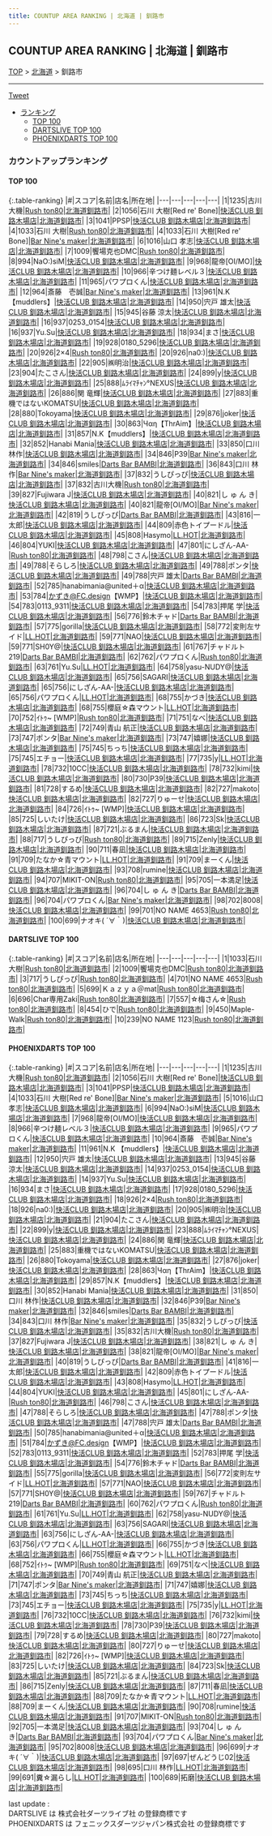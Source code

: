 ```yaml
---
title: COUNTUP AREA RANKING | 北海道 | 釧路市
---
```

## COUNTUP AREA RANKING | 北海道 | 釧路市

[TOP](/darts/rank/) > [北海道](/darts/rank/北海道/) > 釧路市

___

<a href="https://twitter.com/share?ref_src=twsrc%5Etfw" data-text="COUNTUP AREA RANKING | 北海道釧路市" class="twitter-share-button" data-hashtags="DARTSLIVE,PHOENIXDARTS,darts,ダーツ" data-show-count="false">Tweet</a>

* [ランキング](#カウントアップランキング)
    * [TOP 100](#top-100)
    * [DARTSLIVE TOP 100](#dartslive-top-100)
    * [PHOENIXDARTS TOP 100](#phoenixdarts-top-100)

### カウントアップランキング

#### TOP 100



{:.table-ranking}
|#|スコア|名前|店名|所在地|
|---|---|---|---|---|
|1|1235|<span class="rank-name-pd"><span class="pro-icon-pd"></span>古川 大機</span>|<a href="https://vs.phoenixdarts.com/jp/shop/shopDetailInfo/s_48599?s_seq=48599">Rush ton80</a>|<a href="/darts/rank/北海道/釧路市">北海道釧路市</a>|
|2|1056|<span class="rank-name-pd">石川 大樹[Red re&#x27; Bone]</span>|<a href="https://vs.phoenixdarts.com/jp/shop/shopDetailInfo/s_62790?s_seq=62790">快活CLUB 釧路木場店</a>|<a href="/darts/rank/北海道/釧路市">北海道釧路市</a>|
|3|1041|<span class="rank-name-pd">PPSP</span>|<a href="https://vs.phoenixdarts.com/jp/shop/shopDetailInfo/s_62790?s_seq=62790">快活CLUB 釧路木場店</a>|<a href="/darts/rank/北海道/釧路市">北海道釧路市</a>|
|4|1033|<span class="rank-name-dl">石川 大樹</span>|<a href="https://search.dartslive.com/jp/shop/194255eeb8a685e7f454cb89828a1cfe">Rush ton80</a>|<a href="/darts/rank/北海道/釧路市">北海道釧路市</a>|
|4|1033|<span class="rank-name-pd">石川 大樹[Red re&#x27; Bone]</span>|<a href="https://vs.phoenixdarts.com/jp/shop/shopDetailInfo/s_90197?s_seq=90197">Bar Nine's maker</a>|<a href="/darts/rank/北海道/釧路市">北海道釧路市</a>|
|6|1016|<span class="rank-name-pd">山口 孝志</span>|<a href="https://vs.phoenixdarts.com/jp/shop/shopDetailInfo/s_62790?s_seq=62790">快活CLUB 釧路木場店</a>|<a href="/darts/rank/北海道/釧路市">北海道釧路市</a>|
|7|1009|<span class="rank-name-dl">饗場克也DMC</span>|<a href="https://search.dartslive.com/jp/shop/194255eeb8a685e7f454cb89828a1cfe">Rush ton80</a>|<a href="/darts/rank/北海道/釧路市">北海道釧路市</a>|
|8|994|<span class="rank-name-pd">NaO:)siM</span>|<a href="https://vs.phoenixdarts.com/jp/shop/shopDetailInfo/s_62790?s_seq=62790">快活CLUB 釧路木場店</a>|<a href="/darts/rank/北海道/釧路市">北海道釧路市</a>|
|9|968|<span class="rank-name-pd">龍帝[OI/MO]</span>|<a href="https://vs.phoenixdarts.com/jp/shop/shopDetailInfo/s_62790?s_seq=62790">快活CLUB 釧路木場店</a>|<a href="/darts/rank/北海道/釧路市">北海道釧路市</a>|
|10|966|<span class="rank-name-pd">辛つけ麺レベル３</span>|<a href="https://vs.phoenixdarts.com/jp/shop/shopDetailInfo/s_62790?s_seq=62790">快活CLUB 釧路木場店</a>|<a href="/darts/rank/北海道/釧路市">北海道釧路市</a>|
|11|965|<span class="rank-name-pd">パワプロくん</span>|<a href="https://vs.phoenixdarts.com/jp/shop/shopDetailInfo/s_62790?s_seq=62790">快活CLUB 釧路木場店</a>|<a href="/darts/rank/北海道/釧路市">北海道釧路市</a>|
|12|964|<span class="rank-name-pd">斎藤　壱誠</span>|<a href="https://vs.phoenixdarts.com/jp/shop/shopDetailInfo/s_90197?s_seq=90197">Bar Nine's maker</a>|<a href="/darts/rank/北海道/釧路市">北海道釧路市</a>|
|13|961|<span class="rank-name-pd">N.K 【muddlers】</span>|<a href="https://vs.phoenixdarts.com/jp/shop/shopDetailInfo/s_62790?s_seq=62790">快活CLUB 釧路木場店</a>|<a href="/darts/rank/北海道/釧路市">北海道釧路市</a>|
|14|950|<span class="rank-name-pd"><span class="pro-icon-pd"></span>宍戸 雄太</span>|<a href="https://vs.phoenixdarts.com/jp/shop/shopDetailInfo/s_62790?s_seq=62790">快活CLUB 釧路木場店</a>|<a href="/darts/rank/北海道/釧路市">北海道釧路市</a>|
|15|945|<span class="rank-name-pd">谷藤 涼太</span>|<a href="https://vs.phoenixdarts.com/jp/shop/shopDetailInfo/s_62790?s_seq=62790">快活CLUB 釧路木場店</a>|<a href="/darts/rank/北海道/釧路市">北海道釧路市</a>|
|16|937|<span class="rank-name-pd">0253_0154</span>|<a href="https://vs.phoenixdarts.com/jp/shop/shopDetailInfo/s_62790?s_seq=62790">快活CLUB 釧路木場店</a>|<a href="/darts/rank/北海道/釧路市">北海道釧路市</a>|
|16|937|<span class="rank-name-pd">Yu.Su</span>|<a href="https://vs.phoenixdarts.com/jp/shop/shopDetailInfo/s_62790?s_seq=62790">快活CLUB 釧路木場店</a>|<a href="/darts/rank/北海道/釧路市">北海道釧路市</a>|
|18|934|<span class="rank-name-pd">まさ</span>|<a href="https://vs.phoenixdarts.com/jp/shop/shopDetailInfo/s_62790?s_seq=62790">快活CLUB 釧路木場店</a>|<a href="/darts/rank/北海道/釧路市">北海道釧路市</a>|
|19|928|<span class="rank-name-pd">0180_5296</span>|<a href="https://vs.phoenixdarts.com/jp/shop/shopDetailInfo/s_62790?s_seq=62790">快活CLUB 釧路木場店</a>|<a href="/darts/rank/北海道/釧路市">北海道釧路市</a>|
|20|926|<span class="rank-name-pd">2×4</span>|<a href="https://vs.phoenixdarts.com/jp/shop/shopDetailInfo/s_48599?s_seq=48599">Rush ton80</a>|<a href="/darts/rank/北海道/釧路市">北海道釧路市</a>|
|20|926|<span class="rank-name-pd">na0:)</span>|<a href="https://vs.phoenixdarts.com/jp/shop/shopDetailInfo/s_62790?s_seq=62790">快活CLUB 釧路木場店</a>|<a href="/darts/rank/北海道/釧路市">北海道釧路市</a>|
|22|905|<span class="rank-name-pd">㈱明治</span>|<a href="https://vs.phoenixdarts.com/jp/shop/shopDetailInfo/s_62790?s_seq=62790">快活CLUB 釧路木場店</a>|<a href="/darts/rank/北海道/釧路市">北海道釧路市</a>|
|23|904|<span class="rank-name-pd">たこさん</span>|<a href="https://vs.phoenixdarts.com/jp/shop/shopDetailInfo/s_62790?s_seq=62790">快活CLUB 釧路木場店</a>|<a href="/darts/rank/北海道/釧路市">北海道釧路市</a>|
|24|899|<span class="rank-name-pd">y</span>|<a href="https://vs.phoenixdarts.com/jp/shop/shopDetailInfo/s_62790?s_seq=62790">快活CLUB 釧路木場店</a>|<a href="/darts/rank/北海道/釧路市">北海道釧路市</a>|
|25|888|<span class="rank-name-pd">ﾑﾗｲﾏﾁｬﾝ°NEXUS</span>|<a href="https://vs.phoenixdarts.com/jp/shop/shopDetailInfo/s_62790?s_seq=62790">快活CLUB 釧路木場店</a>|<a href="/darts/rank/北海道/釧路市">北海道釧路市</a>|
|26|886|<span class="rank-name-pd">関 竜輝</span>|<a href="https://vs.phoenixdarts.com/jp/shop/shopDetailInfo/s_62790?s_seq=62790">快活CLUB 釧路木場店</a>|<a href="/darts/rank/北海道/釧路市">北海道釧路市</a>|
|27|883|<span class="rank-name-pd">重機ではないKOMATSU</span>|<a href="https://vs.phoenixdarts.com/jp/shop/shopDetailInfo/s_62790?s_seq=62790">快活CLUB 釧路木場店</a>|<a href="/darts/rank/北海道/釧路市">北海道釧路市</a>|
|28|880|<span class="rank-name-pd">Tokoyama</span>|<a href="https://vs.phoenixdarts.com/jp/shop/shopDetailInfo/s_62790?s_seq=62790">快活CLUB 釧路木場店</a>|<a href="/darts/rank/北海道/釧路市">北海道釧路市</a>|
|29|876|<span class="rank-name-pd">joker</span>|<a href="https://vs.phoenixdarts.com/jp/shop/shopDetailInfo/s_62790?s_seq=62790">快活CLUB 釧路木場店</a>|<a href="/darts/rank/北海道/釧路市">北海道釧路市</a>|
|30|863|<span class="rank-name-pd">Чαη【ThrAim】</span>|<a href="https://vs.phoenixdarts.com/jp/shop/shopDetailInfo/s_62790?s_seq=62790">快活CLUB 釧路木場店</a>|<a href="/darts/rank/北海道/釧路市">北海道釧路市</a>|
|31|857|<span class="rank-name-pd">N.K【muddlers】</span>|<a href="https://vs.phoenixdarts.com/jp/shop/shopDetailInfo/s_62790?s_seq=62790">快活CLUB 釧路木場店</a>|<a href="/darts/rank/北海道/釧路市">北海道釧路市</a>|
|32|852|<span class="rank-name-pd">Hanabi Mania</span>|<a href="https://vs.phoenixdarts.com/jp/shop/shopDetailInfo/s_62790?s_seq=62790">快活CLUB 釧路木場店</a>|<a href="/darts/rank/北海道/釧路市">北海道釧路市</a>|
|33|850|<span class="rank-name-pd">口川 林作</span>|<a href="https://vs.phoenixdarts.com/jp/shop/shopDetailInfo/s_62790?s_seq=62790">快活CLUB 釧路木場店</a>|<a href="/darts/rank/北海道/釧路市">北海道釧路市</a>|
|34|846|<span class="rank-name-pd">P39</span>|<a href="https://vs.phoenixdarts.com/jp/shop/shopDetailInfo/s_90197?s_seq=90197">Bar Nine's maker</a>|<a href="/darts/rank/北海道/釧路市">北海道釧路市</a>|
|34|846|<span class="rank-name-pd">smiles</span>|<a href="https://vs.phoenixdarts.com/jp/shop/shopDetailInfo/s_81449?s_seq=81449">Darts Bar BAMBI</a>|<a href="/darts/rank/北海道/釧路市">北海道釧路市</a>|
|36|843|<span class="rank-name-pd">口川 林作</span>|<a href="https://vs.phoenixdarts.com/jp/shop/shopDetailInfo/s_90197?s_seq=90197">Bar Nine's maker</a>|<a href="/darts/rank/北海道/釧路市">北海道釧路市</a>|
|37|832|<span class="rank-name-pd">うしぴっぴ</span>|<a href="https://vs.phoenixdarts.com/jp/shop/shopDetailInfo/s_62790?s_seq=62790">快活CLUB 釧路木場店</a>|<a href="/darts/rank/北海道/釧路市">北海道釧路市</a>|
|37|832|<span class="rank-name-pd">古川大機</span>|<a href="https://vs.phoenixdarts.com/jp/shop/shopDetailInfo/s_48599?s_seq=48599">Rush ton80</a>|<a href="/darts/rank/北海道/釧路市">北海道釧路市</a>|
|39|827|<span class="rank-name-pd">Fujiwara  J</span>|<a href="https://vs.phoenixdarts.com/jp/shop/shopDetailInfo/s_62790?s_seq=62790">快活CLUB 釧路木場店</a>|<a href="/darts/rank/北海道/釧路市">北海道釧路市</a>|
|40|821|<span class="rank-name-pd">し ゅ ん き</span>|<a href="https://vs.phoenixdarts.com/jp/shop/shopDetailInfo/s_62790?s_seq=62790">快活CLUB 釧路木場店</a>|<a href="/darts/rank/北海道/釧路市">北海道釧路市</a>|
|40|821|<span class="rank-name-pd">龍帝[OI/MO]</span>|<a href="https://vs.phoenixdarts.com/jp/shop/shopDetailInfo/s_90197?s_seq=90197">Bar Nine's maker</a>|<a href="/darts/rank/北海道/釧路市">北海道釧路市</a>|
|42|819|<span class="rank-name-pd">うしぴっぴ</span>|<a href="https://vs.phoenixdarts.com/jp/shop/shopDetailInfo/s_81449?s_seq=81449">Darts Bar BAMBI</a>|<a href="/darts/rank/北海道/釧路市">北海道釧路市</a>|
|43|816|<span class="rank-name-pd">一太郎</span>|<a href="https://vs.phoenixdarts.com/jp/shop/shopDetailInfo/s_62790?s_seq=62790">快活CLUB 釧路木場店</a>|<a href="/darts/rank/北海道/釧路市">北海道釧路市</a>|
|44|809|<span class="rank-name-pd">赤色トイプードル</span>|<a href="https://vs.phoenixdarts.com/jp/shop/shopDetailInfo/s_62790?s_seq=62790">快活CLUB 釧路木場店</a>|<a href="/darts/rank/北海道/釧路市">北海道釧路市</a>|
|45|808|<span class="rank-name-pd">Hasymo</span>|<a href="https://vs.phoenixdarts.com/jp/shop/shopDetailInfo/s_7656?s_seq=7656">LL.HOT</a>|<a href="/darts/rank/北海道/釧路市">北海道釧路市</a>|
|46|804|<span class="rank-name-pd">YUKI</span>|<a href="https://vs.phoenixdarts.com/jp/shop/shopDetailInfo/s_62790?s_seq=62790">快活CLUB 釧路木場店</a>|<a href="/darts/rank/北海道/釧路市">北海道釧路市</a>|
|47|801|<span class="rank-name-pd">にしざん-AA-</span>|<a href="https://vs.phoenixdarts.com/jp/shop/shopDetailInfo/s_48599?s_seq=48599">Rush ton80</a>|<a href="/darts/rank/北海道/釧路市">北海道釧路市</a>|
|48|798|<span class="rank-name-pd">こさん</span>|<a href="https://vs.phoenixdarts.com/jp/shop/shopDetailInfo/s_62790?s_seq=62790">快活CLUB 釧路木場店</a>|<a href="/darts/rank/北海道/釧路市">北海道釧路市</a>|
|49|788|<span class="rank-name-pd">そらしろ</span>|<a href="https://vs.phoenixdarts.com/jp/shop/shopDetailInfo/s_62790?s_seq=62790">快活CLUB 釧路木場店</a>|<a href="/darts/rank/北海道/釧路市">北海道釧路市</a>|
|49|788|<span class="rank-name-pd">ポンタ</span>|<a href="https://vs.phoenixdarts.com/jp/shop/shopDetailInfo/s_62790?s_seq=62790">快活CLUB 釧路木場店</a>|<a href="/darts/rank/北海道/釧路市">北海道釧路市</a>|
|49|788|<span class="rank-name-pd"><span class="pro-icon-pd"></span>宍戸 雄太</span>|<a href="https://vs.phoenixdarts.com/jp/shop/shopDetailInfo/s_81449?s_seq=81449">Darts Bar BAMBI</a>|<a href="/darts/rank/北海道/釧路市">北海道釧路市</a>|
|52|785|<span class="rank-name-pd">hanabimania@united＋α</span>|<a href="https://vs.phoenixdarts.com/jp/shop/shopDetailInfo/s_62790?s_seq=62790">快活CLUB 釧路木場店</a>|<a href="/darts/rank/北海道/釧路市">北海道釧路市</a>|
|53|784|<span class="rank-name-pd">かずき@FC.design【WMP】</span>|<a href="https://vs.phoenixdarts.com/jp/shop/shopDetailInfo/s_62790?s_seq=62790">快活CLUB 釧路木場店</a>|<a href="/darts/rank/北海道/釧路市">北海道釧路市</a>|
|54|783|<span class="rank-name-pd">0113_9311</span>|<a href="https://vs.phoenixdarts.com/jp/shop/shopDetailInfo/s_62790?s_seq=62790">快活CLUB 釧路木場店</a>|<a href="/darts/rank/北海道/釧路市">北海道釧路市</a>|
|54|783|<span class="rank-name-pd">押尾 学</span>|<a href="https://vs.phoenixdarts.com/jp/shop/shopDetailInfo/s_62790?s_seq=62790">快活CLUB 釧路木場店</a>|<a href="/darts/rank/北海道/釧路市">北海道釧路市</a>|
|56|776|<span class="rank-name-pd">鈴木チャド</span>|<a href="https://vs.phoenixdarts.com/jp/shop/shopDetailInfo/s_81449?s_seq=81449">Darts Bar BAMBI</a>|<a href="/darts/rank/北海道/釧路市">北海道釧路市</a>|
|57|775|<span class="rank-name-pd">gorilla</span>|<a href="https://vs.phoenixdarts.com/jp/shop/shopDetailInfo/s_62790?s_seq=62790">快活CLUB 釧路木場店</a>|<a href="/darts/rank/北海道/釧路市">北海道釧路市</a>|
|58|772|<span class="rank-name-pd">変則左サイド</span>|<a href="https://vs.phoenixdarts.com/jp/shop/shopDetailInfo/s_7656?s_seq=7656">LL.HOT</a>|<a href="/darts/rank/北海道/釧路市">北海道釧路市</a>|
|59|771|<span class="rank-name-pd">NAO</span>|<a href="https://vs.phoenixdarts.com/jp/shop/shopDetailInfo/s_62790?s_seq=62790">快活CLUB 釧路木場店</a>|<a href="/darts/rank/北海道/釧路市">北海道釧路市</a>|
|59|771|<span class="rank-name-pd">SH0Y@</span>|<a href="https://vs.phoenixdarts.com/jp/shop/shopDetailInfo/s_62790?s_seq=62790">快活CLUB 釧路木場店</a>|<a href="/darts/rank/北海道/釧路市">北海道釧路市</a>|
|61|767|<span class="rank-name-pd">チャドルト219</span>|<a href="https://vs.phoenixdarts.com/jp/shop/shopDetailInfo/s_81449?s_seq=81449">Darts Bar BAMBI</a>|<a href="/darts/rank/北海道/釧路市">北海道釧路市</a>|
|62|762|<span class="rank-name-pd">パワプロくん</span>|<a href="https://vs.phoenixdarts.com/jp/shop/shopDetailInfo/s_48599?s_seq=48599">Rush ton80</a>|<a href="/darts/rank/北海道/釧路市">北海道釧路市</a>|
|63|761|<span class="rank-name-pd">Yu.Su</span>|<a href="https://vs.phoenixdarts.com/jp/shop/shopDetailInfo/s_7656?s_seq=7656">LL.HOT</a>|<a href="/darts/rank/北海道/釧路市">北海道釧路市</a>|
|64|758|<span class="rank-name-pd">yasu-NUDY@</span>|<a href="https://vs.phoenixdarts.com/jp/shop/shopDetailInfo/s_62790?s_seq=62790">快活CLUB 釧路木場店</a>|<a href="/darts/rank/北海道/釧路市">北海道釧路市</a>|
|65|756|<span class="rank-name-pd">SAGARI</span>|<a href="https://vs.phoenixdarts.com/jp/shop/shopDetailInfo/s_62790?s_seq=62790">快活CLUB 釧路木場店</a>|<a href="/darts/rank/北海道/釧路市">北海道釧路市</a>|
|65|756|<span class="rank-name-pd">にしざん-AA-</span>|<a href="https://vs.phoenixdarts.com/jp/shop/shopDetailInfo/s_62790?s_seq=62790">快活CLUB 釧路木場店</a>|<a href="/darts/rank/北海道/釧路市">北海道釧路市</a>|
|65|756|<span class="rank-name-pd">パワプロくん</span>|<a href="https://vs.phoenixdarts.com/jp/shop/shopDetailInfo/s_7656?s_seq=7656">LL.HOT</a>|<a href="/darts/rank/北海道/釧路市">北海道釧路市</a>|
|68|755|<span class="rank-name-pd">かづき</span>|<a href="https://vs.phoenixdarts.com/jp/shop/shopDetailInfo/s_62790?s_seq=62790">快活CLUB 釧路木場店</a>|<a href="/darts/rank/北海道/釧路市">北海道釧路市</a>|
|68|755|<span class="rank-name-pd">櫻庭☆森マウント</span>|<a href="https://vs.phoenixdarts.com/jp/shop/shopDetailInfo/s_7656?s_seq=7656">LL.HOT</a>|<a href="/darts/rank/北海道/釧路市">北海道釧路市</a>|
|70|752|<span class="rank-name-pd">ｲﾄｩ~ [WMP]</span>|<a href="https://vs.phoenixdarts.com/jp/shop/shopDetailInfo/s_48599?s_seq=48599">Rush ton80</a>|<a href="/darts/rank/北海道/釧路市">北海道釧路市</a>|
|71|751|<span class="rank-name-pd">なべ</span>|<a href="https://vs.phoenixdarts.com/jp/shop/shopDetailInfo/s_62790?s_seq=62790">快活CLUB 釧路木場店</a>|<a href="/darts/rank/北海道/釧路市">北海道釧路市</a>|
|72|749|<span class="rank-name-pd">青山 航正</span>|<a href="https://vs.phoenixdarts.com/jp/shop/shopDetailInfo/s_62790?s_seq=62790">快活CLUB 釧路木場店</a>|<a href="/darts/rank/北海道/釧路市">北海道釧路市</a>|
|73|747|<span class="rank-name-pd">ポンタ</span>|<a href="https://vs.phoenixdarts.com/jp/shop/shopDetailInfo/s_90197?s_seq=90197">Bar Nine's maker</a>|<a href="/darts/rank/北海道/釧路市">北海道釧路市</a>|
|73|747|<span class="rank-name-pd">嬉娜</span>|<a href="https://vs.phoenixdarts.com/jp/shop/shopDetailInfo/s_62790?s_seq=62790">快活CLUB 釧路木場店</a>|<a href="/darts/rank/北海道/釧路市">北海道釧路市</a>|
|75|745|<span class="rank-name-pd">ちっち</span>|<a href="https://vs.phoenixdarts.com/jp/shop/shopDetailInfo/s_62790?s_seq=62790">快活CLUB 釧路木場店</a>|<a href="/darts/rank/北海道/釧路市">北海道釧路市</a>|
|75|745|<span class="rank-name-pd">エチョー</span>|<a href="https://vs.phoenixdarts.com/jp/shop/shopDetailInfo/s_62790?s_seq=62790">快活CLUB 釧路木場店</a>|<a href="/darts/rank/北海道/釧路市">北海道釧路市</a>|
|77|735|<span class="rank-name-pd">y</span>|<a href="https://vs.phoenixdarts.com/jp/shop/shopDetailInfo/s_7656?s_seq=7656">LL.HOT</a>|<a href="/darts/rank/北海道/釧路市">北海道釧路市</a>|
|78|732|<span class="rank-name-pd">10CC</span>|<a href="https://vs.phoenixdarts.com/jp/shop/shopDetailInfo/s_62790?s_seq=62790">快活CLUB 釧路木場店</a>|<a href="/darts/rank/北海道/釧路市">北海道釧路市</a>|
|78|732|<span class="rank-name-pd">kimi</span>|<a href="https://vs.phoenixdarts.com/jp/shop/shopDetailInfo/s_62790?s_seq=62790">快活CLUB 釧路木場店</a>|<a href="/darts/rank/北海道/釧路市">北海道釧路市</a>|
|80|730|<span class="rank-name-pd">P39</span>|<a href="https://vs.phoenixdarts.com/jp/shop/shopDetailInfo/s_62790?s_seq=62790">快活CLUB 釧路木場店</a>|<a href="/darts/rank/北海道/釧路市">北海道釧路市</a>|
|81|728|<span class="rank-name-pd">するめ</span>|<a href="https://vs.phoenixdarts.com/jp/shop/shopDetailInfo/s_62790?s_seq=62790">快活CLUB 釧路木場店</a>|<a href="/darts/rank/北海道/釧路市">北海道釧路市</a>|
|82|727|<span class="rank-name-pd">makoto</span>|<a href="https://vs.phoenixdarts.com/jp/shop/shopDetailInfo/s_62790?s_seq=62790">快活CLUB 釧路木場店</a>|<a href="/darts/rank/北海道/釧路市">北海道釧路市</a>|
|82|727|<span class="rank-name-pd">りゅーせ</span>|<a href="https://vs.phoenixdarts.com/jp/shop/shopDetailInfo/s_62790?s_seq=62790">快活CLUB 釧路木場店</a>|<a href="/darts/rank/北海道/釧路市">北海道釧路市</a>|
|84|726|<span class="rank-name-pd">ｲﾄｩ~ [WMP]</span>|<a href="https://vs.phoenixdarts.com/jp/shop/shopDetailInfo/s_62790?s_seq=62790">快活CLUB 釧路木場店</a>|<a href="/darts/rank/北海道/釧路市">北海道釧路市</a>|
|85|725|<span class="rank-name-pd">しいたけ</span>|<a href="https://vs.phoenixdarts.com/jp/shop/shopDetailInfo/s_62790?s_seq=62790">快活CLUB 釧路木場店</a>|<a href="/darts/rank/北海道/釧路市">北海道釧路市</a>|
|86|723|<span class="rank-name-pd">Sk</span>|<a href="https://vs.phoenixdarts.com/jp/shop/shopDetailInfo/s_62790?s_seq=62790">快活CLUB 釧路木場店</a>|<a href="/darts/rank/北海道/釧路市">北海道釧路市</a>|
|87|721|<span class="rank-name-pd">ぶるまん</span>|<a href="https://vs.phoenixdarts.com/jp/shop/shopDetailInfo/s_62790?s_seq=62790">快活CLUB 釧路木場店</a>|<a href="/darts/rank/北海道/釧路市">北海道釧路市</a>|
|88|717|<span class="rank-name-dl">うしぴっぴ</span>|<a href="https://search.dartslive.com/jp/shop/194255eeb8a685e7f454cb89828a1cfe">Rush ton80</a>|<a href="/darts/rank/北海道/釧路市">北海道釧路市</a>|
|89|715|<span class="rank-name-pd">Zenly</span>|<a href="https://vs.phoenixdarts.com/jp/shop/shopDetailInfo/s_62790?s_seq=62790">快活CLUB 釧路木場店</a>|<a href="/darts/rank/北海道/釧路市">北海道釧路市</a>|
|90|711|<span class="rank-name-pd">春凪</span>|<a href="https://vs.phoenixdarts.com/jp/shop/shopDetailInfo/s_62790?s_seq=62790">快活CLUB 釧路木場店</a>|<a href="/darts/rank/北海道/釧路市">北海道釧路市</a>|
|91|709|<span class="rank-name-pd">たなか☆青マウント</span>|<a href="https://vs.phoenixdarts.com/jp/shop/shopDetailInfo/s_7656?s_seq=7656">LL.HOT</a>|<a href="/darts/rank/北海道/釧路市">北海道釧路市</a>|
|91|709|<span class="rank-name-pd">まーくん</span>|<a href="https://vs.phoenixdarts.com/jp/shop/shopDetailInfo/s_62790?s_seq=62790">快活CLUB 釧路木場店</a>|<a href="/darts/rank/北海道/釧路市">北海道釧路市</a>|
|93|708|<span class="rank-name-pd">rumine</span>|<a href="https://vs.phoenixdarts.com/jp/shop/shopDetailInfo/s_62790?s_seq=62790">快活CLUB 釧路木場店</a>|<a href="/darts/rank/北海道/釧路市">北海道釧路市</a>|
|94|707|<span class="rank-name-pd">MIKIT-ON</span>|<a href="https://vs.phoenixdarts.com/jp/shop/shopDetailInfo/s_48599?s_seq=48599">Rush ton80</a>|<a href="/darts/rank/北海道/釧路市">北海道釧路市</a>|
|95|705|<span class="rank-name-pd">一本満足</span>|<a href="https://vs.phoenixdarts.com/jp/shop/shopDetailInfo/s_62790?s_seq=62790">快活CLUB 釧路木場店</a>|<a href="/darts/rank/北海道/釧路市">北海道釧路市</a>|
|96|704|<span class="rank-name-pd">し ゅ ん き</span>|<a href="https://vs.phoenixdarts.com/jp/shop/shopDetailInfo/s_81449?s_seq=81449">Darts Bar BAMBI</a>|<a href="/darts/rank/北海道/釧路市">北海道釧路市</a>|
|96|704|<span class="rank-name-pd">パワプロくん</span>|<a href="https://vs.phoenixdarts.com/jp/shop/shopDetailInfo/s_90197?s_seq=90197">Bar Nine's maker</a>|<a href="/darts/rank/北海道/釧路市">北海道釧路市</a>|
|98|702|<span class="rank-name-pd">8008</span>|<a href="https://vs.phoenixdarts.com/jp/shop/shopDetailInfo/s_62790?s_seq=62790">快活CLUB 釧路木場店</a>|<a href="/darts/rank/北海道/釧路市">北海道釧路市</a>|
|99|701|<span class="rank-name-dl">NO NAME 4653</span>|<a href="https://search.dartslive.com/jp/shop/194255eeb8a685e7f454cb89828a1cfe">Rush ton80</a>|<a href="/darts/rank/北海道/釧路市">北海道釧路市</a>|
|100|699|<span class="rank-name-pd">ナオキ( ´∀｀)</span>|<a href="https://vs.phoenixdarts.com/jp/shop/shopDetailInfo/s_62790?s_seq=62790">快活CLUB 釧路木場店</a>|<a href="/darts/rank/北海道/釧路市">北海道釧路市</a>|


#### DARTSLIVE TOP 100



{:.table-ranking}
|#|スコア|名前|店名|所在地|
|---|---|---|---|---|
|1|1033|<span class="rank-name-dl">石川 大樹</span>|<a href="https://search.dartslive.com/jp/shop/194255eeb8a685e7f454cb89828a1cfe">Rush ton80</a>|<a href="/darts/rank/北海道/釧路市">北海道釧路市</a>|
|2|1009|<span class="rank-name-dl">饗場克也DMC</span>|<a href="https://search.dartslive.com/jp/shop/194255eeb8a685e7f454cb89828a1cfe">Rush ton80</a>|<a href="/darts/rank/北海道/釧路市">北海道釧路市</a>|
|3|717|<span class="rank-name-dl">うしぴっぴ</span>|<a href="https://search.dartslive.com/jp/shop/194255eeb8a685e7f454cb89828a1cfe">Rush ton80</a>|<a href="/darts/rank/北海道/釧路市">北海道釧路市</a>|
|4|701|<span class="rank-name-dl">NO NAME 4653</span>|<a href="https://search.dartslive.com/jp/shop/194255eeb8a685e7f454cb89828a1cfe">Rush ton80</a>|<a href="/darts/rank/北海道/釧路市">北海道釧路市</a>|
|5|699|<span class="rank-name-dl">Ｋａｚｙａ＠mat</span>|<a href="https://search.dartslive.com/jp/shop/194255eeb8a685e7f454cb89828a1cfe">Rush ton80</a>|<a href="/darts/rank/北海道/釧路市">北海道釧路市</a>|
|6|696|<span class="rank-name-dl">Char専用Zaki</span>|<a href="https://search.dartslive.com/jp/shop/194255eeb8a685e7f454cb89828a1cfe">Rush ton80</a>|<a href="/darts/rank/北海道/釧路市">北海道釧路市</a>|
|7|557|<span class="rank-name-dl">☆梅さん☆</span>|<a href="https://search.dartslive.com/jp/shop/194255eeb8a685e7f454cb89828a1cfe">Rush ton80</a>|<a href="/darts/rank/北海道/釧路市">北海道釧路市</a>|
|8|454|<span class="rank-name-dl">ひで</span>|<a href="https://search.dartslive.com/jp/shop/194255eeb8a685e7f454cb89828a1cfe">Rush ton80</a>|<a href="/darts/rank/北海道/釧路市">北海道釧路市</a>|
|9|450|<span class="rank-name-dl">Maple-Walk</span>|<a href="https://search.dartslive.com/jp/shop/194255eeb8a685e7f454cb89828a1cfe">Rush ton80</a>|<a href="/darts/rank/北海道/釧路市">北海道釧路市</a>|
|10|239|<span class="rank-name-dl">NO NAME 1123</span>|<a href="https://search.dartslive.com/jp/shop/194255eeb8a685e7f454cb89828a1cfe">Rush ton80</a>|<a href="/darts/rank/北海道/釧路市">北海道釧路市</a>|


#### PHOENIXDARTS TOP 100



{:.table-ranking}
|#|スコア|名前|店名|所在地|
|---|---|---|---|---|
|1|1235|<span class="rank-name-pd"><span class="pro-icon-pd"></span>古川 大機</span>|<a href="https://vs.phoenixdarts.com/jp/shop/shopDetailInfo/s_48599?s_seq=48599">Rush ton80</a>|<a href="/darts/rank/北海道/釧路市">北海道釧路市</a>|
|2|1056|<span class="rank-name-pd">石川 大樹[Red re&#x27; Bone]</span>|<a href="https://vs.phoenixdarts.com/jp/shop/shopDetailInfo/s_62790?s_seq=62790">快活CLUB 釧路木場店</a>|<a href="/darts/rank/北海道/釧路市">北海道釧路市</a>|
|3|1041|<span class="rank-name-pd">PPSP</span>|<a href="https://vs.phoenixdarts.com/jp/shop/shopDetailInfo/s_62790?s_seq=62790">快活CLUB 釧路木場店</a>|<a href="/darts/rank/北海道/釧路市">北海道釧路市</a>|
|4|1033|<span class="rank-name-pd">石川 大樹[Red re&#x27; Bone]</span>|<a href="https://vs.phoenixdarts.com/jp/shop/shopDetailInfo/s_90197?s_seq=90197">Bar Nine's maker</a>|<a href="/darts/rank/北海道/釧路市">北海道釧路市</a>|
|5|1016|<span class="rank-name-pd">山口 孝志</span>|<a href="https://vs.phoenixdarts.com/jp/shop/shopDetailInfo/s_62790?s_seq=62790">快活CLUB 釧路木場店</a>|<a href="/darts/rank/北海道/釧路市">北海道釧路市</a>|
|6|994|<span class="rank-name-pd">NaO:)siM</span>|<a href="https://vs.phoenixdarts.com/jp/shop/shopDetailInfo/s_62790?s_seq=62790">快活CLUB 釧路木場店</a>|<a href="/darts/rank/北海道/釧路市">北海道釧路市</a>|
|7|968|<span class="rank-name-pd">龍帝[OI/MO]</span>|<a href="https://vs.phoenixdarts.com/jp/shop/shopDetailInfo/s_62790?s_seq=62790">快活CLUB 釧路木場店</a>|<a href="/darts/rank/北海道/釧路市">北海道釧路市</a>|
|8|966|<span class="rank-name-pd">辛つけ麺レベル３</span>|<a href="https://vs.phoenixdarts.com/jp/shop/shopDetailInfo/s_62790?s_seq=62790">快活CLUB 釧路木場店</a>|<a href="/darts/rank/北海道/釧路市">北海道釧路市</a>|
|9|965|<span class="rank-name-pd">パワプロくん</span>|<a href="https://vs.phoenixdarts.com/jp/shop/shopDetailInfo/s_62790?s_seq=62790">快活CLUB 釧路木場店</a>|<a href="/darts/rank/北海道/釧路市">北海道釧路市</a>|
|10|964|<span class="rank-name-pd">斎藤　壱誠</span>|<a href="https://vs.phoenixdarts.com/jp/shop/shopDetailInfo/s_90197?s_seq=90197">Bar Nine's maker</a>|<a href="/darts/rank/北海道/釧路市">北海道釧路市</a>|
|11|961|<span class="rank-name-pd">N.K 【muddlers】</span>|<a href="https://vs.phoenixdarts.com/jp/shop/shopDetailInfo/s_62790?s_seq=62790">快活CLUB 釧路木場店</a>|<a href="/darts/rank/北海道/釧路市">北海道釧路市</a>|
|12|950|<span class="rank-name-pd"><span class="pro-icon-pd"></span>宍戸 雄太</span>|<a href="https://vs.phoenixdarts.com/jp/shop/shopDetailInfo/s_62790?s_seq=62790">快活CLUB 釧路木場店</a>|<a href="/darts/rank/北海道/釧路市">北海道釧路市</a>|
|13|945|<span class="rank-name-pd">谷藤 涼太</span>|<a href="https://vs.phoenixdarts.com/jp/shop/shopDetailInfo/s_62790?s_seq=62790">快活CLUB 釧路木場店</a>|<a href="/darts/rank/北海道/釧路市">北海道釧路市</a>|
|14|937|<span class="rank-name-pd">0253_0154</span>|<a href="https://vs.phoenixdarts.com/jp/shop/shopDetailInfo/s_62790?s_seq=62790">快活CLUB 釧路木場店</a>|<a href="/darts/rank/北海道/釧路市">北海道釧路市</a>|
|14|937|<span class="rank-name-pd">Yu.Su</span>|<a href="https://vs.phoenixdarts.com/jp/shop/shopDetailInfo/s_62790?s_seq=62790">快活CLUB 釧路木場店</a>|<a href="/darts/rank/北海道/釧路市">北海道釧路市</a>|
|16|934|<span class="rank-name-pd">まさ</span>|<a href="https://vs.phoenixdarts.com/jp/shop/shopDetailInfo/s_62790?s_seq=62790">快活CLUB 釧路木場店</a>|<a href="/darts/rank/北海道/釧路市">北海道釧路市</a>|
|17|928|<span class="rank-name-pd">0180_5296</span>|<a href="https://vs.phoenixdarts.com/jp/shop/shopDetailInfo/s_62790?s_seq=62790">快活CLUB 釧路木場店</a>|<a href="/darts/rank/北海道/釧路市">北海道釧路市</a>|
|18|926|<span class="rank-name-pd">2×4</span>|<a href="https://vs.phoenixdarts.com/jp/shop/shopDetailInfo/s_48599?s_seq=48599">Rush ton80</a>|<a href="/darts/rank/北海道/釧路市">北海道釧路市</a>|
|18|926|<span class="rank-name-pd">na0:)</span>|<a href="https://vs.phoenixdarts.com/jp/shop/shopDetailInfo/s_62790?s_seq=62790">快活CLUB 釧路木場店</a>|<a href="/darts/rank/北海道/釧路市">北海道釧路市</a>|
|20|905|<span class="rank-name-pd">㈱明治</span>|<a href="https://vs.phoenixdarts.com/jp/shop/shopDetailInfo/s_62790?s_seq=62790">快活CLUB 釧路木場店</a>|<a href="/darts/rank/北海道/釧路市">北海道釧路市</a>|
|21|904|<span class="rank-name-pd">たこさん</span>|<a href="https://vs.phoenixdarts.com/jp/shop/shopDetailInfo/s_62790?s_seq=62790">快活CLUB 釧路木場店</a>|<a href="/darts/rank/北海道/釧路市">北海道釧路市</a>|
|22|899|<span class="rank-name-pd">y</span>|<a href="https://vs.phoenixdarts.com/jp/shop/shopDetailInfo/s_62790?s_seq=62790">快活CLUB 釧路木場店</a>|<a href="/darts/rank/北海道/釧路市">北海道釧路市</a>|
|23|888|<span class="rank-name-pd">ﾑﾗｲﾏﾁｬﾝ°NEXUS</span>|<a href="https://vs.phoenixdarts.com/jp/shop/shopDetailInfo/s_62790?s_seq=62790">快活CLUB 釧路木場店</a>|<a href="/darts/rank/北海道/釧路市">北海道釧路市</a>|
|24|886|<span class="rank-name-pd">関 竜輝</span>|<a href="https://vs.phoenixdarts.com/jp/shop/shopDetailInfo/s_62790?s_seq=62790">快活CLUB 釧路木場店</a>|<a href="/darts/rank/北海道/釧路市">北海道釧路市</a>|
|25|883|<span class="rank-name-pd">重機ではないKOMATSU</span>|<a href="https://vs.phoenixdarts.com/jp/shop/shopDetailInfo/s_62790?s_seq=62790">快活CLUB 釧路木場店</a>|<a href="/darts/rank/北海道/釧路市">北海道釧路市</a>|
|26|880|<span class="rank-name-pd">Tokoyama</span>|<a href="https://vs.phoenixdarts.com/jp/shop/shopDetailInfo/s_62790?s_seq=62790">快活CLUB 釧路木場店</a>|<a href="/darts/rank/北海道/釧路市">北海道釧路市</a>|
|27|876|<span class="rank-name-pd">joker</span>|<a href="https://vs.phoenixdarts.com/jp/shop/shopDetailInfo/s_62790?s_seq=62790">快活CLUB 釧路木場店</a>|<a href="/darts/rank/北海道/釧路市">北海道釧路市</a>|
|28|863|<span class="rank-name-pd">Чαη【ThrAim】</span>|<a href="https://vs.phoenixdarts.com/jp/shop/shopDetailInfo/s_62790?s_seq=62790">快活CLUB 釧路木場店</a>|<a href="/darts/rank/北海道/釧路市">北海道釧路市</a>|
|29|857|<span class="rank-name-pd">N.K【muddlers】</span>|<a href="https://vs.phoenixdarts.com/jp/shop/shopDetailInfo/s_62790?s_seq=62790">快活CLUB 釧路木場店</a>|<a href="/darts/rank/北海道/釧路市">北海道釧路市</a>|
|30|852|<span class="rank-name-pd">Hanabi Mania</span>|<a href="https://vs.phoenixdarts.com/jp/shop/shopDetailInfo/s_62790?s_seq=62790">快活CLUB 釧路木場店</a>|<a href="/darts/rank/北海道/釧路市">北海道釧路市</a>|
|31|850|<span class="rank-name-pd">口川 林作</span>|<a href="https://vs.phoenixdarts.com/jp/shop/shopDetailInfo/s_62790?s_seq=62790">快活CLUB 釧路木場店</a>|<a href="/darts/rank/北海道/釧路市">北海道釧路市</a>|
|32|846|<span class="rank-name-pd">P39</span>|<a href="https://vs.phoenixdarts.com/jp/shop/shopDetailInfo/s_90197?s_seq=90197">Bar Nine's maker</a>|<a href="/darts/rank/北海道/釧路市">北海道釧路市</a>|
|32|846|<span class="rank-name-pd">smiles</span>|<a href="https://vs.phoenixdarts.com/jp/shop/shopDetailInfo/s_81449?s_seq=81449">Darts Bar BAMBI</a>|<a href="/darts/rank/北海道/釧路市">北海道釧路市</a>|
|34|843|<span class="rank-name-pd">口川 林作</span>|<a href="https://vs.phoenixdarts.com/jp/shop/shopDetailInfo/s_90197?s_seq=90197">Bar Nine's maker</a>|<a href="/darts/rank/北海道/釧路市">北海道釧路市</a>|
|35|832|<span class="rank-name-pd">うしぴっぴ</span>|<a href="https://vs.phoenixdarts.com/jp/shop/shopDetailInfo/s_62790?s_seq=62790">快活CLUB 釧路木場店</a>|<a href="/darts/rank/北海道/釧路市">北海道釧路市</a>|
|35|832|<span class="rank-name-pd">古川大機</span>|<a href="https://vs.phoenixdarts.com/jp/shop/shopDetailInfo/s_48599?s_seq=48599">Rush ton80</a>|<a href="/darts/rank/北海道/釧路市">北海道釧路市</a>|
|37|827|<span class="rank-name-pd">Fujiwara  J</span>|<a href="https://vs.phoenixdarts.com/jp/shop/shopDetailInfo/s_62790?s_seq=62790">快活CLUB 釧路木場店</a>|<a href="/darts/rank/北海道/釧路市">北海道釧路市</a>|
|38|821|<span class="rank-name-pd">し ゅ ん き</span>|<a href="https://vs.phoenixdarts.com/jp/shop/shopDetailInfo/s_62790?s_seq=62790">快活CLUB 釧路木場店</a>|<a href="/darts/rank/北海道/釧路市">北海道釧路市</a>|
|38|821|<span class="rank-name-pd">龍帝[OI/MO]</span>|<a href="https://vs.phoenixdarts.com/jp/shop/shopDetailInfo/s_90197?s_seq=90197">Bar Nine's maker</a>|<a href="/darts/rank/北海道/釧路市">北海道釧路市</a>|
|40|819|<span class="rank-name-pd">うしぴっぴ</span>|<a href="https://vs.phoenixdarts.com/jp/shop/shopDetailInfo/s_81449?s_seq=81449">Darts Bar BAMBI</a>|<a href="/darts/rank/北海道/釧路市">北海道釧路市</a>|
|41|816|<span class="rank-name-pd">一太郎</span>|<a href="https://vs.phoenixdarts.com/jp/shop/shopDetailInfo/s_62790?s_seq=62790">快活CLUB 釧路木場店</a>|<a href="/darts/rank/北海道/釧路市">北海道釧路市</a>|
|42|809|<span class="rank-name-pd">赤色トイプードル</span>|<a href="https://vs.phoenixdarts.com/jp/shop/shopDetailInfo/s_62790?s_seq=62790">快活CLUB 釧路木場店</a>|<a href="/darts/rank/北海道/釧路市">北海道釧路市</a>|
|43|808|<span class="rank-name-pd">Hasymo</span>|<a href="https://vs.phoenixdarts.com/jp/shop/shopDetailInfo/s_7656?s_seq=7656">LL.HOT</a>|<a href="/darts/rank/北海道/釧路市">北海道釧路市</a>|
|44|804|<span class="rank-name-pd">YUKI</span>|<a href="https://vs.phoenixdarts.com/jp/shop/shopDetailInfo/s_62790?s_seq=62790">快活CLUB 釧路木場店</a>|<a href="/darts/rank/北海道/釧路市">北海道釧路市</a>|
|45|801|<span class="rank-name-pd">にしざん-AA-</span>|<a href="https://vs.phoenixdarts.com/jp/shop/shopDetailInfo/s_48599?s_seq=48599">Rush ton80</a>|<a href="/darts/rank/北海道/釧路市">北海道釧路市</a>|
|46|798|<span class="rank-name-pd">こさん</span>|<a href="https://vs.phoenixdarts.com/jp/shop/shopDetailInfo/s_62790?s_seq=62790">快活CLUB 釧路木場店</a>|<a href="/darts/rank/北海道/釧路市">北海道釧路市</a>|
|47|788|<span class="rank-name-pd">そらしろ</span>|<a href="https://vs.phoenixdarts.com/jp/shop/shopDetailInfo/s_62790?s_seq=62790">快活CLUB 釧路木場店</a>|<a href="/darts/rank/北海道/釧路市">北海道釧路市</a>|
|47|788|<span class="rank-name-pd">ポンタ</span>|<a href="https://vs.phoenixdarts.com/jp/shop/shopDetailInfo/s_62790?s_seq=62790">快活CLUB 釧路木場店</a>|<a href="/darts/rank/北海道/釧路市">北海道釧路市</a>|
|47|788|<span class="rank-name-pd"><span class="pro-icon-pd"></span>宍戸 雄太</span>|<a href="https://vs.phoenixdarts.com/jp/shop/shopDetailInfo/s_81449?s_seq=81449">Darts Bar BAMBI</a>|<a href="/darts/rank/北海道/釧路市">北海道釧路市</a>|
|50|785|<span class="rank-name-pd">hanabimania@united＋α</span>|<a href="https://vs.phoenixdarts.com/jp/shop/shopDetailInfo/s_62790?s_seq=62790">快活CLUB 釧路木場店</a>|<a href="/darts/rank/北海道/釧路市">北海道釧路市</a>|
|51|784|<span class="rank-name-pd">かずき@FC.design【WMP】</span>|<a href="https://vs.phoenixdarts.com/jp/shop/shopDetailInfo/s_62790?s_seq=62790">快活CLUB 釧路木場店</a>|<a href="/darts/rank/北海道/釧路市">北海道釧路市</a>|
|52|783|<span class="rank-name-pd">0113_9311</span>|<a href="https://vs.phoenixdarts.com/jp/shop/shopDetailInfo/s_62790?s_seq=62790">快活CLUB 釧路木場店</a>|<a href="/darts/rank/北海道/釧路市">北海道釧路市</a>|
|52|783|<span class="rank-name-pd">押尾 学</span>|<a href="https://vs.phoenixdarts.com/jp/shop/shopDetailInfo/s_62790?s_seq=62790">快活CLUB 釧路木場店</a>|<a href="/darts/rank/北海道/釧路市">北海道釧路市</a>|
|54|776|<span class="rank-name-pd">鈴木チャド</span>|<a href="https://vs.phoenixdarts.com/jp/shop/shopDetailInfo/s_81449?s_seq=81449">Darts Bar BAMBI</a>|<a href="/darts/rank/北海道/釧路市">北海道釧路市</a>|
|55|775|<span class="rank-name-pd">gorilla</span>|<a href="https://vs.phoenixdarts.com/jp/shop/shopDetailInfo/s_62790?s_seq=62790">快活CLUB 釧路木場店</a>|<a href="/darts/rank/北海道/釧路市">北海道釧路市</a>|
|56|772|<span class="rank-name-pd">変則左サイド</span>|<a href="https://vs.phoenixdarts.com/jp/shop/shopDetailInfo/s_7656?s_seq=7656">LL.HOT</a>|<a href="/darts/rank/北海道/釧路市">北海道釧路市</a>|
|57|771|<span class="rank-name-pd">NAO</span>|<a href="https://vs.phoenixdarts.com/jp/shop/shopDetailInfo/s_62790?s_seq=62790">快活CLUB 釧路木場店</a>|<a href="/darts/rank/北海道/釧路市">北海道釧路市</a>|
|57|771|<span class="rank-name-pd">SH0Y@</span>|<a href="https://vs.phoenixdarts.com/jp/shop/shopDetailInfo/s_62790?s_seq=62790">快活CLUB 釧路木場店</a>|<a href="/darts/rank/北海道/釧路市">北海道釧路市</a>|
|59|767|<span class="rank-name-pd">チャドルト219</span>|<a href="https://vs.phoenixdarts.com/jp/shop/shopDetailInfo/s_81449?s_seq=81449">Darts Bar BAMBI</a>|<a href="/darts/rank/北海道/釧路市">北海道釧路市</a>|
|60|762|<span class="rank-name-pd">パワプロくん</span>|<a href="https://vs.phoenixdarts.com/jp/shop/shopDetailInfo/s_48599?s_seq=48599">Rush ton80</a>|<a href="/darts/rank/北海道/釧路市">北海道釧路市</a>|
|61|761|<span class="rank-name-pd">Yu.Su</span>|<a href="https://vs.phoenixdarts.com/jp/shop/shopDetailInfo/s_7656?s_seq=7656">LL.HOT</a>|<a href="/darts/rank/北海道/釧路市">北海道釧路市</a>|
|62|758|<span class="rank-name-pd">yasu-NUDY@</span>|<a href="https://vs.phoenixdarts.com/jp/shop/shopDetailInfo/s_62790?s_seq=62790">快活CLUB 釧路木場店</a>|<a href="/darts/rank/北海道/釧路市">北海道釧路市</a>|
|63|756|<span class="rank-name-pd">SAGARI</span>|<a href="https://vs.phoenixdarts.com/jp/shop/shopDetailInfo/s_62790?s_seq=62790">快活CLUB 釧路木場店</a>|<a href="/darts/rank/北海道/釧路市">北海道釧路市</a>|
|63|756|<span class="rank-name-pd">にしざん-AA-</span>|<a href="https://vs.phoenixdarts.com/jp/shop/shopDetailInfo/s_62790?s_seq=62790">快活CLUB 釧路木場店</a>|<a href="/darts/rank/北海道/釧路市">北海道釧路市</a>|
|63|756|<span class="rank-name-pd">パワプロくん</span>|<a href="https://vs.phoenixdarts.com/jp/shop/shopDetailInfo/s_7656?s_seq=7656">LL.HOT</a>|<a href="/darts/rank/北海道/釧路市">北海道釧路市</a>|
|66|755|<span class="rank-name-pd">かづき</span>|<a href="https://vs.phoenixdarts.com/jp/shop/shopDetailInfo/s_62790?s_seq=62790">快活CLUB 釧路木場店</a>|<a href="/darts/rank/北海道/釧路市">北海道釧路市</a>|
|66|755|<span class="rank-name-pd">櫻庭☆森マウント</span>|<a href="https://vs.phoenixdarts.com/jp/shop/shopDetailInfo/s_7656?s_seq=7656">LL.HOT</a>|<a href="/darts/rank/北海道/釧路市">北海道釧路市</a>|
|68|752|<span class="rank-name-pd">ｲﾄｩ~ [WMP]</span>|<a href="https://vs.phoenixdarts.com/jp/shop/shopDetailInfo/s_48599?s_seq=48599">Rush ton80</a>|<a href="/darts/rank/北海道/釧路市">北海道釧路市</a>|
|69|751|<span class="rank-name-pd">なべ</span>|<a href="https://vs.phoenixdarts.com/jp/shop/shopDetailInfo/s_62790?s_seq=62790">快活CLUB 釧路木場店</a>|<a href="/darts/rank/北海道/釧路市">北海道釧路市</a>|
|70|749|<span class="rank-name-pd">青山 航正</span>|<a href="https://vs.phoenixdarts.com/jp/shop/shopDetailInfo/s_62790?s_seq=62790">快活CLUB 釧路木場店</a>|<a href="/darts/rank/北海道/釧路市">北海道釧路市</a>|
|71|747|<span class="rank-name-pd">ポンタ</span>|<a href="https://vs.phoenixdarts.com/jp/shop/shopDetailInfo/s_90197?s_seq=90197">Bar Nine's maker</a>|<a href="/darts/rank/北海道/釧路市">北海道釧路市</a>|
|71|747|<span class="rank-name-pd">嬉娜</span>|<a href="https://vs.phoenixdarts.com/jp/shop/shopDetailInfo/s_62790?s_seq=62790">快活CLUB 釧路木場店</a>|<a href="/darts/rank/北海道/釧路市">北海道釧路市</a>|
|73|745|<span class="rank-name-pd">ちっち</span>|<a href="https://vs.phoenixdarts.com/jp/shop/shopDetailInfo/s_62790?s_seq=62790">快活CLUB 釧路木場店</a>|<a href="/darts/rank/北海道/釧路市">北海道釧路市</a>|
|73|745|<span class="rank-name-pd">エチョー</span>|<a href="https://vs.phoenixdarts.com/jp/shop/shopDetailInfo/s_62790?s_seq=62790">快活CLUB 釧路木場店</a>|<a href="/darts/rank/北海道/釧路市">北海道釧路市</a>|
|75|735|<span class="rank-name-pd">y</span>|<a href="https://vs.phoenixdarts.com/jp/shop/shopDetailInfo/s_7656?s_seq=7656">LL.HOT</a>|<a href="/darts/rank/北海道/釧路市">北海道釧路市</a>|
|76|732|<span class="rank-name-pd">10CC</span>|<a href="https://vs.phoenixdarts.com/jp/shop/shopDetailInfo/s_62790?s_seq=62790">快活CLUB 釧路木場店</a>|<a href="/darts/rank/北海道/釧路市">北海道釧路市</a>|
|76|732|<span class="rank-name-pd">kimi</span>|<a href="https://vs.phoenixdarts.com/jp/shop/shopDetailInfo/s_62790?s_seq=62790">快活CLUB 釧路木場店</a>|<a href="/darts/rank/北海道/釧路市">北海道釧路市</a>|
|78|730|<span class="rank-name-pd">P39</span>|<a href="https://vs.phoenixdarts.com/jp/shop/shopDetailInfo/s_62790?s_seq=62790">快活CLUB 釧路木場店</a>|<a href="/darts/rank/北海道/釧路市">北海道釧路市</a>|
|79|728|<span class="rank-name-pd">するめ</span>|<a href="https://vs.phoenixdarts.com/jp/shop/shopDetailInfo/s_62790?s_seq=62790">快活CLUB 釧路木場店</a>|<a href="/darts/rank/北海道/釧路市">北海道釧路市</a>|
|80|727|<span class="rank-name-pd">makoto</span>|<a href="https://vs.phoenixdarts.com/jp/shop/shopDetailInfo/s_62790?s_seq=62790">快活CLUB 釧路木場店</a>|<a href="/darts/rank/北海道/釧路市">北海道釧路市</a>|
|80|727|<span class="rank-name-pd">りゅーせ</span>|<a href="https://vs.phoenixdarts.com/jp/shop/shopDetailInfo/s_62790?s_seq=62790">快活CLUB 釧路木場店</a>|<a href="/darts/rank/北海道/釧路市">北海道釧路市</a>|
|82|726|<span class="rank-name-pd">ｲﾄｩ~ [WMP]</span>|<a href="https://vs.phoenixdarts.com/jp/shop/shopDetailInfo/s_62790?s_seq=62790">快活CLUB 釧路木場店</a>|<a href="/darts/rank/北海道/釧路市">北海道釧路市</a>|
|83|725|<span class="rank-name-pd">しいたけ</span>|<a href="https://vs.phoenixdarts.com/jp/shop/shopDetailInfo/s_62790?s_seq=62790">快活CLUB 釧路木場店</a>|<a href="/darts/rank/北海道/釧路市">北海道釧路市</a>|
|84|723|<span class="rank-name-pd">Sk</span>|<a href="https://vs.phoenixdarts.com/jp/shop/shopDetailInfo/s_62790?s_seq=62790">快活CLUB 釧路木場店</a>|<a href="/darts/rank/北海道/釧路市">北海道釧路市</a>|
|85|721|<span class="rank-name-pd">ぶるまん</span>|<a href="https://vs.phoenixdarts.com/jp/shop/shopDetailInfo/s_62790?s_seq=62790">快活CLUB 釧路木場店</a>|<a href="/darts/rank/北海道/釧路市">北海道釧路市</a>|
|86|715|<span class="rank-name-pd">Zenly</span>|<a href="https://vs.phoenixdarts.com/jp/shop/shopDetailInfo/s_62790?s_seq=62790">快活CLUB 釧路木場店</a>|<a href="/darts/rank/北海道/釧路市">北海道釧路市</a>|
|87|711|<span class="rank-name-pd">春凪</span>|<a href="https://vs.phoenixdarts.com/jp/shop/shopDetailInfo/s_62790?s_seq=62790">快活CLUB 釧路木場店</a>|<a href="/darts/rank/北海道/釧路市">北海道釧路市</a>|
|88|709|<span class="rank-name-pd">たなか☆青マウント</span>|<a href="https://vs.phoenixdarts.com/jp/shop/shopDetailInfo/s_7656?s_seq=7656">LL.HOT</a>|<a href="/darts/rank/北海道/釧路市">北海道釧路市</a>|
|88|709|<span class="rank-name-pd">まーくん</span>|<a href="https://vs.phoenixdarts.com/jp/shop/shopDetailInfo/s_62790?s_seq=62790">快活CLUB 釧路木場店</a>|<a href="/darts/rank/北海道/釧路市">北海道釧路市</a>|
|90|708|<span class="rank-name-pd">rumine</span>|<a href="https://vs.phoenixdarts.com/jp/shop/shopDetailInfo/s_62790?s_seq=62790">快活CLUB 釧路木場店</a>|<a href="/darts/rank/北海道/釧路市">北海道釧路市</a>|
|91|707|<span class="rank-name-pd">MIKIT-ON</span>|<a href="https://vs.phoenixdarts.com/jp/shop/shopDetailInfo/s_48599?s_seq=48599">Rush ton80</a>|<a href="/darts/rank/北海道/釧路市">北海道釧路市</a>|
|92|705|<span class="rank-name-pd">一本満足</span>|<a href="https://vs.phoenixdarts.com/jp/shop/shopDetailInfo/s_62790?s_seq=62790">快活CLUB 釧路木場店</a>|<a href="/darts/rank/北海道/釧路市">北海道釧路市</a>|
|93|704|<span class="rank-name-pd">し ゅ ん き</span>|<a href="https://vs.phoenixdarts.com/jp/shop/shopDetailInfo/s_81449?s_seq=81449">Darts Bar BAMBI</a>|<a href="/darts/rank/北海道/釧路市">北海道釧路市</a>|
|93|704|<span class="rank-name-pd">パワプロくん</span>|<a href="https://vs.phoenixdarts.com/jp/shop/shopDetailInfo/s_90197?s_seq=90197">Bar Nine's maker</a>|<a href="/darts/rank/北海道/釧路市">北海道釧路市</a>|
|95|702|<span class="rank-name-pd">8008</span>|<a href="https://vs.phoenixdarts.com/jp/shop/shopDetailInfo/s_62790?s_seq=62790">快活CLUB 釧路木場店</a>|<a href="/darts/rank/北海道/釧路市">北海道釧路市</a>|
|96|699|<span class="rank-name-pd">ナオキ( ´∀｀)</span>|<a href="https://vs.phoenixdarts.com/jp/shop/shopDetailInfo/s_62790?s_seq=62790">快活CLUB 釧路木場店</a>|<a href="/darts/rank/北海道/釧路市">北海道釧路市</a>|
|97|697|<span class="rank-name-pd">ぜんどうじ02</span>|<a href="https://vs.phoenixdarts.com/jp/shop/shopDetailInfo/s_62790?s_seq=62790">快活CLUB 釧路木場店</a>|<a href="/darts/rank/北海道/釧路市">北海道釧路市</a>|
|98|695|<span class="rank-name-pd">口川 林作</span>|<a href="https://vs.phoenixdarts.com/jp/shop/shopDetailInfo/s_7656?s_seq=7656">LL.HOT</a>|<a href="/darts/rank/北海道/釧路市">北海道釧路市</a>|
|99|691|<span class="rank-name-pd">糞☆漏らし</span>|<a href="https://vs.phoenixdarts.com/jp/shop/shopDetailInfo/s_7656?s_seq=7656">LL.HOT</a>|<a href="/darts/rank/北海道/釧路市">北海道釧路市</a>|
|100|689|<span class="rank-name-pd">拓磨</span>|<a href="https://vs.phoenixdarts.com/jp/shop/shopDetailInfo/s_62790?s_seq=62790">快活CLUB 釧路木場店</a>|<a href="/darts/rank/北海道/釧路市">北海道釧路市</a>|


<div class="footer border-top border-gray-light mt-5 pt-3 text-right text-gray">
    last update : <span style="font-weight: italic" id="foot_last_modified"></span><br />
    DARTSLIVE は 株式会社ダーツライブ社 の登録商標です<br />
    PHOENIXDARTS は フェニックスダーツジャパン株式会社 の登録商標です<br />
</div>

<script src="https://cdnjs.cloudflare.com/ajax/libs/jquery.tablesorter/2.31.3/js/jquery.tablesorter.min.js" integrity="sha512-qzgd5cYSZcosqpzpn7zF2ZId8f/8CHmFKZ8j7mU4OUXTNRd5g+ZHBPsgKEwoqxCtdQvExE5LprwwPAgoicguNg==" crossorigin="anonymous" referrerpolicy="no-referrer"></script>
<link rel="stylesheet" href="https://cdnjs.cloudflare.com/ajax/libs/jquery.tablesorter/2.31.3/css/theme.default.min.css" integrity="sha512-wghhOJkjQX0Lh3NSWvNKeZ0ZpNn+SPVXX1Qyc9OCaogADktxrBiBdKGDoqVUOyhStvMBmJQ8ZdMHiR3wuEq8+w==" crossorigin="anonymous" referrerpolicy="no-referrer" />
<script>
$(function() {
    $(".table-ranking").tablesorter({sortList:[[0, 0]]});
    $("#foot_last_modified").text(formatDate(new Date(document.lastModified), 'yyyy-MM-dd HH:mm:ss'));
});
</script>

<script async src="https://platform.twitter.com/widgets.js" charset="utf-8"></script>